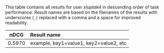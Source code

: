 This table contains all results for user *xluptak4* in descending order of task
performance.  Result names are based on the filenames of the results with
underscores (`_`) replaced with a comma and a space for improved readability.

| nDCG | Result name |
|------|:------------|
| 0.5970 | example, key1=value1, key2=value2, etc |
